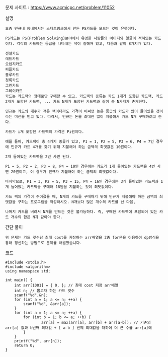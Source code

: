 문제 사이트 : https://www.acmicpc.net/problem/11052

설명 

    요즘 민규네 동네에서는 스타트링크에서 만든 PS카드를 모으는 것이 유행이다.

    PS카드는 PS(Problem Solving)분야에서 유명한 사람들의 아이디와 얼굴이 적혀있는 카드이다. 각각의 카드에는 등급을 나타내는 색이 칠해져 있고, 다음과 같이 8가지가 있다.

    전설카드
    레드카드
    오렌지카드
    퍼플카드
    블루카드
    청록카드
    그린카드
    그레이카드
    카드는 카드팩의 형태로만 구매할 수 있고, 카드팩의 종류는 카드 1개가 포함된 카드팩, 카드 2개가 포함된 카드팩, ... 카드 N개가 포함된 카드팩과 같이 총 N가지가 존재한다.

    민규는 카드의 개수가 적은 팩이더라도 가격이 비싸면 높은 등급의 카드가 많이 들어있을 것이라는 미신을 믿고 있다. 따라서, 민규는 돈을 최대한 많이 지불해서 카드 N개 구매하려고 한다. 

    카드가 i개 포함된 카드팩의 가격은 Pi원이다.

    예를 들어, 카드팩이 총 4가지 종류가 있고, P1 = 1, P2 = 5, P3 = 6, P4 = 7인 경우에 민규가 카드 4개를 갖기 위해 지불해야 하는 금액의 최댓값은 10원이다. 

    2개 들어있는 카드팩을 2번 사면 된다.

    P1 = 5, P2 = 2, P3 = 8, P4 = 10인 경우에는 카드가 1개 들어있는 카드팩을 4번 사면 20원이고, 이 경우가 민규가 지불해야 하는 금액의 최댓값이다.

    마지막으로, P1 = 3, P2 = 5, P3 = 15, P4 = 16인 경우에는 3개 들어있는 카드팩과 1개 들어있는 카드팩을 구매해 18원을 지불하는 것이 최댓값이다.

    카드 팩의 가격이 주어졌을 때, N개의 카드를 구매하기 위해 민규가 지불해야 하는 금액의 최댓값을 구하는 프로그램을 작성하시오. N개보다 많은 개수의 카드를 산 다음, 

    나머지 카드를 버려서 N개를 만드는 것은 불가능하다. 즉, 구매한 카드팩에 포함되어 있는 카드 개수의 합은 N과 같아야 한다.

간단 풀이 

    위 문제는 카드 갯수당 최대 cost를 저장하는 arr배열을 2중 for문을 이용하여 dp방식을 통해 갱신하는 방법으로 문제를 해결했습니다.

코드

    #include <stdio.h>
    #include <algorithm>
    using namespace std;

    int main() {
        int arr[1001] = { 0, }; // 최대 cost 저장 arr배열
        int n; // 뽑고자 하는 카드 갯수
        scanf("%d",&n);
        for (int a = 1; a <= n; ++a) {
            scanf("%d", &arr[a]);
        }
        for (int a = 1; a <= n; ++a) {
            for (int b = 1; b <= a; ++b) {
                    arr[a] = max(arr[a], arr[b] + arr[a-b]); // 기존의 arr[a] 값과 b번째 최대값 + [ a-b ] 번쨰 최대값을 더하여 더 큰 수를 arr[a]에 
            }
        }
        printf("%d", arr[n]);
        return 0;
    }
